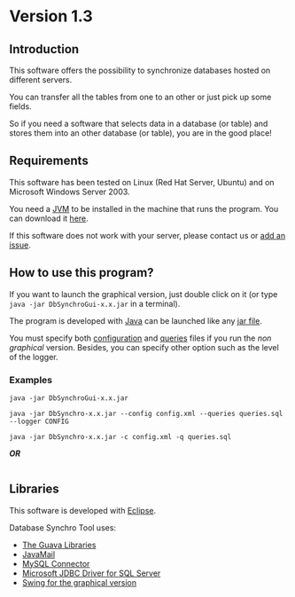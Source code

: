 # Version 1.3 #



## Introduction ##

This software offers the possibility to synchronize databases hosted on different servers.

You can transfer all the tables from one to an other or just pick up some fields.

So if you need a software that selects data in a database (or table) and stores them into an other database (or table), you are in the good place!

## Requirements ##

This software has been tested on Linux (Red Hat Server, Ubuntu) and on Microsoft Windows Server 2003.

You need a [JVM](http://en.wikipedia.org/wiki/Java_Virtual_Machine) to be installed in the machine that runs the program. You can download it [here](http://www.oracle.com/technetwork/java/javase/downloads/index.html).

If this software does not work with your server, please contact us or [add an issue](http://code.google.com/p/dbsynchro/issues/entry).

## How to use this program? ##

If you want to launch the graphical version, just double click on it (or type `java -jar DbSynchroGui-x.x.jar` in a terminal).

The program is developed with [Java](http://en.wikipedia.org/wiki/Java_%28programming_language%29) can be launched like any [jar file](http://en.wikipedia.org/wiki/JAR_%28file_format%29).

You must specify both [configuration](ConfigurationFile.md) and [queries](SQLFile.md) files if you run the _non graphical_ version. Besides, you can specify other option such as the level of the logger.

### Examples ###

```
java -jar DbSynchroGui-x.x.jar
```

```
java -jar DbSynchro-x.x.jar --config config.xml --queries queries.sql --logger CONFIG
```

```
java -jar DbSynchro-x.x.jar -c config.xml -q queries.sql
```

**_OR_**

![![](http://etud.insa-toulouse.fr/~buisson/TEMP/run.png)](http://etud.insa-toulouse.fr/~buisson/TEMP/run.png)

## Libraries ##

This software is developed with [Eclipse](http://www.eclipse.org/).

Database Synchro Tool uses:
  * [The Guava Libraries](http://code.google.com/p/guava-libraries/)
  * [JavaMail](http://kenai.com/projects/javamail)
  * [MySQL Connector](http://www.mysql.com/downloads/connector/j/)
  * [Microsoft JDBC Driver for SQL Server](http://msdn.microsoft.com/en-us/sqlserver/aa937724)
  * [Swing for the graphical version](http://en.wikipedia.org/wiki/Swing_%28Java%29)